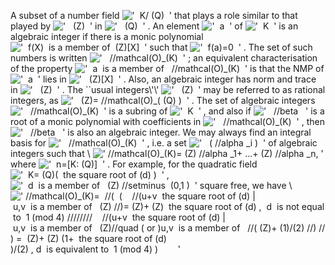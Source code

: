 A subset of a number field
!['  K/ (Q)  '](../dictionary/equation_images/20002.3..png) that plays a
role similar to that played by
!['   (Z)  '](../dictionary/equation_images/20002.4..png) in
!['   (Q)  '](../dictionary/equation_images/20002.5..png) . An element
!['  a  '](../dictionary/equation_images/20002.6..png) of
!['  K  '](../dictionary/equation_images/20002.7..png) is an algebraic
integer if there is a monic polynomial
!['  f(X)  is a member of  (Z)[X]  '](../dictionary/equation_images/20002.8..png)
such that !['  f(a)=0  '](../dictionary/equation_images/20002.9..png) .
The set of such numbers is written
!['   //mathcal(O)\_(K)  '](../dictionary/equation_images/20002.10..png)
; an equivalent characterisation of the property
!['  a  is a member of   //mathcal(O)\_(K)  '](../dictionary/equation_images/20002.11..png)
is that the NMP of
!['  a  '](../dictionary/equation_images/20002.12..png) lies in
!['   (Z)[X]  '](../dictionary/equation_images/20002.13..png) . Also, an
algebraic integer has norm and trace in
!['   (Z)  '](../dictionary/equation_images/20002.14..png) . The
\`\`usual integers\\'\\'
!['   (Z)  '](../dictionary/equation_images/20002.15..png) may be
referred to as rational integers, as !['   (Z)= //mathcal(O)\_( (Q)
)  '](../dictionary/equation_images/20002.16..png) . The set of
algebraic integers
!['   //mathcal(O)\_(K)  '](../dictionary/equation_images/20002.17..png)
is a subring of !['  K  '](../dictionary/equation_images/20002.18..png)
, and also if
!['   //beta   '](../dictionary/equation_images/20002.19..png) is a root
of a monic polynomial with coefficients in
!['   //mathcal(O)\_(K)  '](../dictionary/equation_images/20002.20..png)
, then !['   //beta   '](../dictionary/equation_images/20002.21..png) is
also an algebraic integer. We may always find an integral basis for
!['   //mathcal(O)\_(K)  '](../dictionary/equation_images/20002.22..png)
, i.e. a set
!['   ( //alpha \_i )  '](../dictionary/equation_images/20002.23..png)
of algebraic integers such that \\
![' //mathcal(O)\_(K)= (Z) //alpha \_1+ ...+ (Z) //alpha \_n, '](../dictionary/equation_images/20002.1..png)
where !['  n=[K: (Q)]  '](../dictionary/equation_images/20002.24..png) .
For example, for the quadratic field
!['  K= (Q)(  the square root of (d)
)  '](../dictionary/equation_images/20002.25..png) ,
!['  d  is a member of   (Z) //setminus  (0,1 )  '](../dictionary/equation_images/20002.26..png)
square free, we have \\
![' //mathcal(O)\_(K)=  //(  (    //(u+v  the square root of (d) | u,v  is a member of   (Z) //)= (Z)+ (Z)  the square root of (d) ,  d  is not equal to  1 (mod 4) ////////    //(u+v  the square root of (d) | u,v  is a member of   (Z)//quad ( or )u,v  is a member of   //( (Z)+ (1)/(2) //) //) =  (Z)+ (Z) (1+  the square root of (d)
)/(2) , d  is equivalent to  1 (mod 4) )        '](../dictionary/equation_images/20002.2..png)
